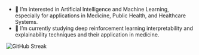 - 👀 I’m interested in Artificial Intelligence and Machine Learning, especially for applications in Medicine, Public Health, and Healthcare Systems.
- 🌱 I’m currently studying deep reinforcement learning interpretability and explainability techniques and their application in medicine.


![GitHub Streak](http://github-readme-streak-stats.herokuapp.com?user=ASorayaie&theme=white&background=000000)


<!---
ASorayaie/ASorayaie is a ✨ special ✨ repository because its `README.md` (this file) appears on your GitHub profile.
You can click the Preview link to take a look at your changes.
--->
